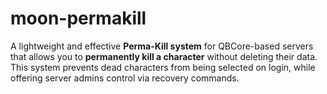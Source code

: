 # moon-permakill
A lightweight and effective **Perma-Kill system** for QBCore-based servers that allows you to **permanently kill a character** without deleting their data. This system prevents dead characters from being selected on login, while offering server admins control via recovery commands.
